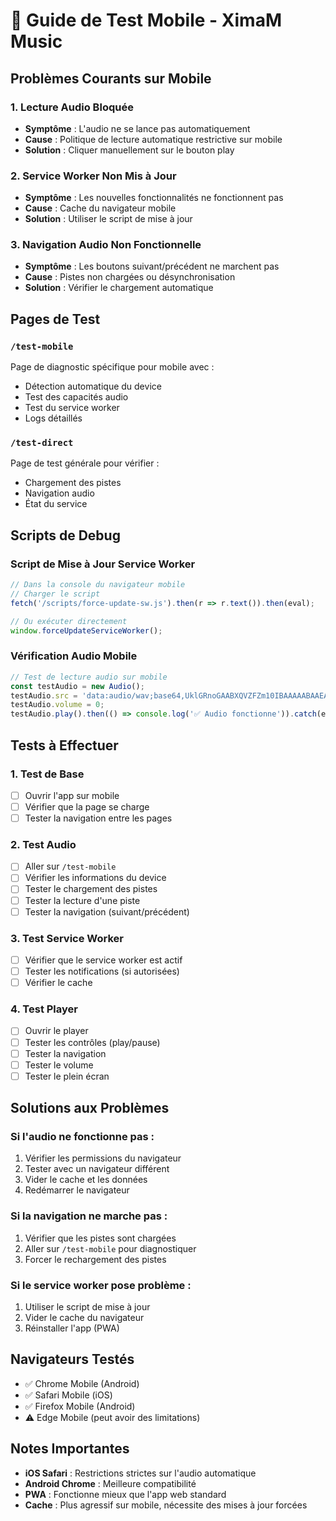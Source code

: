 # 📱 Guide de Test Mobile - XimaM Music

## Problèmes Courants sur Mobile

### 1. **Lecture Audio Bloquée**
- **Symptôme** : L'audio ne se lance pas automatiquement
- **Cause** : Politique de lecture automatique restrictive sur mobile
- **Solution** : Cliquer manuellement sur le bouton play

### 2. **Service Worker Non Mis à Jour**
- **Symptôme** : Les nouvelles fonctionnalités ne fonctionnent pas
- **Cause** : Cache du navigateur mobile
- **Solution** : Utiliser le script de mise à jour

### 3. **Navigation Audio Non Fonctionnelle**
- **Symptôme** : Les boutons suivant/précédent ne marchent pas
- **Cause** : Pistes non chargées ou désynchronisation
- **Solution** : Vérifier le chargement automatique

## Pages de Test

### `/test-mobile`
Page de diagnostic spécifique pour mobile avec :
- Détection automatique du device
- Test des capacités audio
- Test du service worker
- Logs détaillés

### `/test-direct`
Page de test générale pour vérifier :
- Chargement des pistes
- Navigation audio
- État du service

## Scripts de Debug

### Script de Mise à Jour Service Worker
```javascript
// Dans la console du navigateur mobile
// Charger le script
fetch('/scripts/force-update-sw.js').then(r => r.text()).then(eval);

// Ou exécuter directement
window.forceUpdateServiceWorker();
```

### Vérification Audio Mobile
```javascript
// Test de lecture audio sur mobile
const testAudio = new Audio();
testAudio.src = 'data:audio/wav;base64,UklGRnoGAABXQVZFZm10IBAAAAABAAEAQB8AAEAfAAABAAgAZGF0YQoGAACBhYqFbF1fdJivrJBhNjVgodDbq2EcBj+a2/LDciUFLIHO8tiJNwgZaLvt559NEAxQp+PwtmMcBjiR1/LMeSwFJHfH8N2QQAoUXrTp66hVFApGn+DyvmwhBSuBzvLZiTYIG2m98OScTgwOUarm7blmGgU7k9n1unEiBC13yO/eizEIHWq+8+OWT';
testAudio.volume = 0;
testAudio.play().then(() => console.log('✅ Audio fonctionne')).catch(e => console.log('❌ Erreur audio:', e));
```

## Tests à Effectuer

### 1. **Test de Base**
- [ ] Ouvrir l'app sur mobile
- [ ] Vérifier que la page se charge
- [ ] Tester la navigation entre les pages

### 2. **Test Audio**
- [ ] Aller sur `/test-mobile`
- [ ] Vérifier les informations du device
- [ ] Tester le chargement des pistes
- [ ] Tester la lecture d'une piste
- [ ] Tester la navigation (suivant/précédent)

### 3. **Test Service Worker**
- [ ] Vérifier que le service worker est actif
- [ ] Tester les notifications (si autorisées)
- [ ] Vérifier le cache

### 4. **Test Player**
- [ ] Ouvrir le player
- [ ] Tester les contrôles (play/pause)
- [ ] Tester la navigation
- [ ] Tester le volume
- [ ] Tester le plein écran

## Solutions aux Problèmes

### Si l'audio ne fonctionne pas :
1. Vérifier les permissions du navigateur
2. Tester avec un navigateur différent
3. Vider le cache et les données
4. Redémarrer le navigateur

### Si la navigation ne marche pas :
1. Vérifier que les pistes sont chargées
2. Aller sur `/test-mobile` pour diagnostiquer
3. Forcer le rechargement des pistes

### Si le service worker pose problème :
1. Utiliser le script de mise à jour
2. Vider le cache du navigateur
3. Réinstaller l'app (PWA)

## Navigateurs Testés

- ✅ Chrome Mobile (Android)
- ✅ Safari Mobile (iOS)
- ✅ Firefox Mobile (Android)
- ⚠️ Edge Mobile (peut avoir des limitations)

## Notes Importantes

- **iOS Safari** : Restrictions strictes sur l'audio automatique
- **Android Chrome** : Meilleure compatibilité
- **PWA** : Fonctionne mieux que l'app web standard
- **Cache** : Plus agressif sur mobile, nécessite des mises à jour forcées 